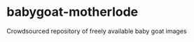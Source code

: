 babygoat-motherlode
===================

Crowdsourced repository of freely available baby goat images
